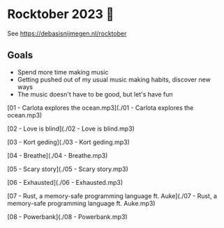 # Rocktober 2023 🎸

See https://debasisnijmegen.nl/rocktober

## Goals

- Spend more time making music
- Getting pushed out of my usual music making habits, discover new ways
- The music doesn't have to be good, but let's have fun

[01 - Carlota explores the ocean.mp3](./01 - Carlota explores the ocean.mp3)

[02 - Love is blind](./02 - Love is blind.mp3)

[03 - Kort geding](./03 - Kort geding.mp3)

[04 - Breathe](./04 - Breathe.mp3)

[05 - Scary story](./05 - Scary story.mp3)

[06 - Exhausted](./06 - Exhausted.mp3)

[07 - Rust, a memory-safe programming language ft. Auke](./07 - Rust, a memory-safe programming language ft. Auke.mp3)

[08 - Powerbank](./08 - Powerbank.mp3)
